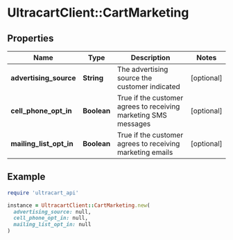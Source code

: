 # UltracartClient::CartMarketing

## Properties

| Name | Type | Description | Notes |
| ---- | ---- | ----------- | ----- |
| **advertising_source** | **String** | The advertising source the customer indicated | [optional] |
| **cell_phone_opt_in** | **Boolean** | True if the customer agrees to receiving marketing SMS messages | [optional] |
| **mailing_list_opt_in** | **Boolean** | True if the customer agrees to receiving marketing emails | [optional] |

## Example

```ruby
require 'ultracart_api'

instance = UltracartClient::CartMarketing.new(
  advertising_source: null,
  cell_phone_opt_in: null,
  mailing_list_opt_in: null
)
```

